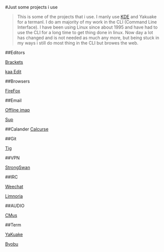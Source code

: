 #Just some projects i use

>This is some of the projects that i use. I manly use [KDE](kde.org) and Yakuake for a termanl. I do am majority of my work in the CLI (Command Line Interface).
>I have been using Linux since about 1995 and have had to use the CLI for a long time to get thing done in linux. Now day a lot has changed and is not needed as much any more, but being stuck in my ways i still do most thing in the CLI but browes the web.



##Editors

[Brackets](brackets.io)

[kaa Edit](http://kaaedit.github.io/)


##Browsers

[FireFox](firefox.com)


##Email

[Offline imap](http://offlineimap.org/)

[Sup](http://supmua.org)

##Calander
[Calcurse](http://calcurse.org/)

##Git

[Tig](http://jonas.nitro.dk/tig/)


##VPN

[StrongSwan](http://strongswan.org/)

##IRC

[Weechat](http://www.weechat.org/)

[Limnoria](https://github.com/ProgVal/Limnoria)

##AUDIO

[CMus](http://cmus.sourceforge.net/)

##Term

[YaKuake](http://yakuake.kde.org/)

[Byobu](http://byobu.co/)
